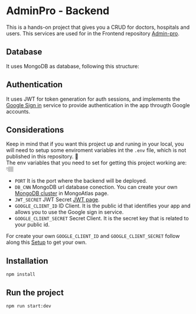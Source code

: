 # AdminPro - Backend

This is a hands-on project that gives you a CRUD for doctors, hospitals and users. This services are used for in the Frontend repository [Admin-pro](https://github.com/DdarioD09/angular-adv-adminpro "Admin-pro").

## Database
It uses MongoDB as database, following this structure:

## Authentication 
It uses JWT for token generation for auth sessions, and implements the [Google Sign in](https://developers.google.com/identity/gsi/web/guides/overview "Google Sing in") service to provide authentication in the app througth Google accounts.


## Considerations

Keep in mind that if you want this project up and runing in your local, you will need to setup some enviroment variables int the `.env` file, which is not published in this repository. 🤫\
The env variables that you need to set for getting this project working are: 👇🏽

* `PORT` It is the port where the backend will be deployed.
* `DB_CNN` MongoDB url database conection. You can create your own [MongoDB cluster](https://www.mongodb.com/docs/atlas/tutorial/deploy-free-tier-cluster/ "MongoDB deploy-free-tier-cluster") in MongoAtlas page.
* `JWT_SECRET` JWT Secret [JWT page](https://jwt.io/).
* `GOOGLE_CLIENT_ID` ID Client. It is the public id that identifies your app and allows you to use the Google sign in service.
* `GOOGLE_CLIENT_SECRET` Secret Client. It is the secret key that is related to your public id.

For create your own `GOOGLE_CLIENT_ID` and `GOOGLE_CLIENT_SECRET` follow along this [Setup](https://developers.google.com/identity/gsi/web/guides/get-google-api-clientid) to get your own.

## Installation
```
npm install
```

## Run the project

```
npm run start:dev
```
